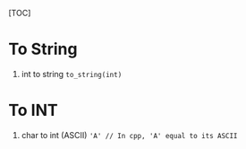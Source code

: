 [TOC]
# To String
1. int to string ```to_string(int)```

# To INT
1. char to int (ASCII) ```'A' // In cpp, 'A' equal to its ASCII```